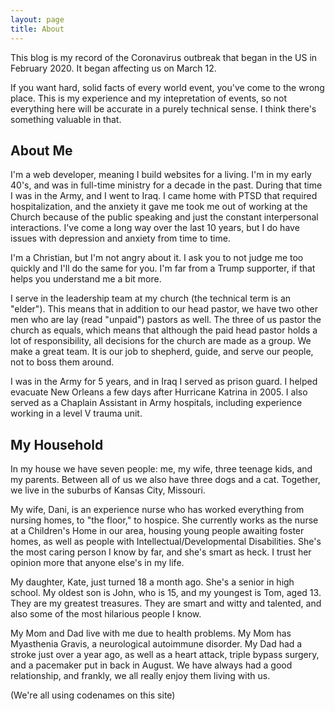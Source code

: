 ```yaml
---
layout: page
title: About
---
```


This blog is my record of the Coronavirus outbreak that began in the US in February 2020.  It began affecting us on March 12.

If you want hard, solid facts of every world event, you've come to the wrong place.  This is my experience and my intepretation of events, so not everything here will be accurate in a purely technical sense.  I think there's something valuable in that.

## About Me ##

I'm a web developer, meaning I build websites for a living.  I'm in my early 40's, and was in full-time ministry for a decade in the past.  During that time I was in the Army, and I went to Iraq.  I came home with PTSD that required hospitalization, and the anxiety it gave me took me out of working at the Church because of the public speaking and just the constant interpersonal interactions.  I've come a long way over the last 10 years, but I do have issues with depression and anxiety from time to time.

I'm a Christian, but I'm not angry about it.  I ask you to not judge me too quickly and I'll do the same for you.  I'm far from a Trump supporter, if that helps you understand me a bit more.

I serve in the leadership team at my church (the technical term is an "elder").  This means that in addition to our head pastor, we have two other men who are lay (read "unpaid") pastors as well.  The three of us pastor the church as equals, which means that although the paid head pastor holds a lot of responsibility, all decisions for the church are made as a group.  We make a great team.  It is our job to shepherd, guide, and serve our people, not to boss them around.

I was in the Army for 5 years, and in Iraq I served as prison guard. I helped evacuate New Orleans a few days after Hurricane Katrina in 2005. I also served as a Chaplain Assistant in Army hospitals, including experience working in a level V trauma unit.

## My Household ##

In my house we have seven people: me, my wife, three teenage kids, and my parents.  Between all of us we also have three dogs and a cat. Together, we live in the suburbs of Kansas City, Missouri.

My wife, Dani, is an experience nurse who has worked everything from nursing homes, to "the floor," to hospice.  She currently works as the nurse at a Children's Home in our area, housing young people awaiting foster homes, as well as people with Intellectual/Developmental Disabilities.  She's the most caring person I know by far, and she's smart as heck.  I trust her opinion more that anyone else's in my life.

My daughter, Kate, just turned 18 a month ago.  She's a senior in high school.  My oldest son is John, who is 15, and my youngest is Tom, aged 13.  They are my greatest treasures.  They are smart and witty and talented, and also some of the most hilarious people I know.

My Mom and Dad live with me due to health problems.  My Mom has Myasthenia Gravis, a neurological autoimmune disorder.  My Dad had a stroke just over a year ago, as well as a heart attack, triple bypass surgery, and a pacemaker put in back in August.  We have always had a good relationship, and frankly, we all really enjoy them living with us.

(We're all using codenames on this site)